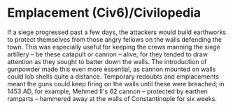 # Emplacement (Civ6)/Civilopedia

If a siege progressed past a few days, the attackers would build earthworks to protect themselves from those angry fellows on the walls defending the town. This was especially useful for keeping the crews manning the siege artillery – be these catapult or cannon – alive, for they tended to draw attention as they sought to batter down the walls. The introduction of gunpowder made this even more essential, as cannon mounted on walls could lob shells quite a distance. Temporary redoubts and emplacements meant the guns could keep firing on the walls until these were breached; in 1453 AD, for example, Mehmed II's 62 cannon – protected by earthen ramparts – hammered away at the walls of Constantinople for six weeks.